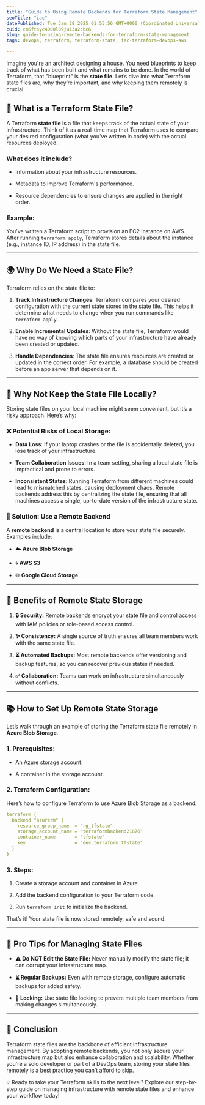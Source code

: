 ```yaml
---
title: "Guide to Using Remote Backends for Terraform State Management"
seoTitle: "iac"
datePublished: Tue Jan 28 2025 01:55:56 GMT+0000 (Coordinated Universal Time)
cuid: cm6ftsyc4000l09ju13a2cbc6
slug: guide-to-using-remote-backends-for-terraform-state-management
tags: devops, terraform, terraform-state, iac-terraform-devops-aws

---
```


Imagine you're an architect designing a house. You need blueprints to keep track of what has been built and what remains to be done. In the world of Terraform, that "blueprint" is the **state file**. Let’s dive into what Terraform state files are, why they’re important, and why keeping them remotely is crucial.

## 🔎 What is a Terraform State File?

A Terraform **state file** is a file that keeps track of the actual state of your infrastructure. Think of it as a real-time map that Terraform uses to compare your desired configuration (what you’ve written in code) with the actual resources deployed.

### What does it include?

* Information about your infrastructure resources.
    
* Metadata to improve Terraform's performance.
    
* Resource dependencies to ensure changes are applied in the right order.
    

### Example:

You’ve written a Terraform script to provision an EC2 instance on AWS. After running `terraform apply`, Terraform stores details about the instance (e.g., instance ID, IP address) in the state file.

---

## 🌍 Why Do We Need a State File?

Terraform relies on the state file to:

1. **Track Infrastructure Changes**: Terraform compares your desired configuration with the current state stored in the state file. This helps it determine what needs to change when you run commands like `terraform apply`.
    
2. **Enable Incremental Updates**: Without the state file, Terraform would have no way of knowing which parts of your infrastructure have already been created or updated.
    
3. **Handle Dependencies**: The state file ensures resources are created or updated in the correct order. For example, a database should be created before an app server that depends on it.
    

---

## 🧩 Why Not Keep the State File Locally?

Storing state files on your local machine might seem convenient, but it’s a risky approach. Here’s why:

### ❌ Potential Risks of Local Storage:

* **Data Loss**: If your laptop crashes or the file is accidentally deleted, you lose track of your infrastructure.
    
* **Team Collaboration Issues**: In a team setting, sharing a local state file is impractical and prone to errors.
    
* **Inconsistent States**: Running Terraform from different machines could lead to mismatched states, causing deployment chaos. Remote backends address this by centralizing the state file, ensuring that all machines access a single, up-to-date version of the infrastructure state.
    

### 🚨 Solution: Use a Remote Backend

A **remote backend** is a central location to store your state file securely. Examples include:

* ☁️ **Azure Blob Storage**
    
* 🌀 **AWS S3**
    
* 🌐 **Google Cloud Storage**
    

---

## 🚀 Benefits of Remote State Storage

1. **🔒 Security:** Remote backends encrypt your state file and control access with IAM policies or role-based access control.
    
2. **✨ Consistency:** A single source of truth ensures all team members work with the same state file.
    
3. **⏳ Automated Backups:** Most remote backends offer versioning and backup features, so you can recover previous states if needed.
    
4. **✅ Collaboration:** Teams can work on infrastructure simultaneously without conflicts.
    

---

## 📚 How to Set Up Remote State Storage

Let’s walk through an example of storing the Terraform state file remotely in **Azure Blob Storage**.

### 1\. Prerequisites:

* An Azure storage account.
    
* A container in the storage account.
    

### 2\. Terraform Configuration:

Here’s how to configure Terraform to use Azure Blob Storage as a backend:

```yaml
terraform {
  backend "azurerm" {
    resource_group_name  = "rg_tfstate"  
    storage_account_name = "terraformbackend21876"                      
    container_name       = "tfstate"                      
    key                  = "dev.terraform.tfstate"        
  }
}
```

### 3\. Steps:

1. Create a storage account and container in Azure.
    
2. Add the backend configuration to your Terraform code.
    
3. Run `terraform init` to initialize the backend.
    

That’s it! Your state file is now stored remotely, safe and sound.

---

## 🚡 Pro Tips for Managing State Files

* **⚠️ Do NOT Edit the State File:** Never manually modify the state file; it can corrupt your infrastructure map.
    
* **⌛ Regular Backups:** Even with remote storage, configure automatic backups for added safety.
    
* **🏃 Locking:** Use state file locking to prevent multiple team members from making changes simultaneously.
    

---

## 🙌 Conclusion

Terraform state files are the backbone of efficient infrastructure management. By adopting remote backends, you not only secure your infrastructure map but also enhance collaboration and scalability. Whether you're a solo developer or part of a DevOps team, storing your state files remotely is a best practice you can’t afford to skip.

💡 Ready to take your Terraform skills to the next level? Explore our step-by-step guide on managing infrastructure with remote state files and enhance your workflow today!